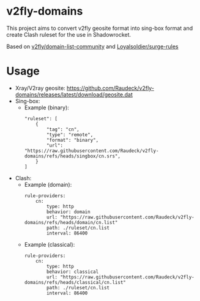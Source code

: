 # v2fly-domains
This project aims to convert v2fly geosite format into sing-box format and create Clash ruleset for the use in Shadowrocket.

Based on [v2fly/domain-list-community](https://github.com/v2fly/domain-list-community) and [Loyalsoldier/surge-rules](https://github.com/Loyalsoldier/surge-rules)

# Usage
 * Xray/V2ray geosite: https://github.com/Raudeck/v2fly-domains/releases/latest/download/geosite.dat
 * Sing-box:
    * Example (binary):
        ```
        "ruleset": [
            {
                "tag": "cn",
                "type": "remote",
                "format": "binary",
                "url": "https://raw.githubusercontent.com/Raudeck/v2fly-domains/refs/heads/singbox/cn.srs",
            }
        ]
        ```
* Clash:
    * Example (domain):
        ```
        rule-providers:
            cn:
                type: http
                behavior: domain
                url: "https://raw.githubusercontent.com/Raudeck/v2fly-domains/refs/heads/domain/cn.list"
                path: ./ruleset/cn.list
                interval: 86400
        ```
    * Example (classical):
        ```
        rule-providers:
            cn:
                type: http
                behavior: classical
                url: "https://raw.githubusercontent.com/Raudeck/v2fly-domains/refs/heads/classical/cn.list"
                path: ./ruleset/cn.list
                interval: 86400
        ```